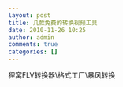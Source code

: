 ```yaml
---
layout: post
title: 几款免费的转换视频工具
date: 2010-11-26 10:25
author: admin
comments: true
categories: []
---
```

狸窝FLV转换器\格式工厂\暴风转换
